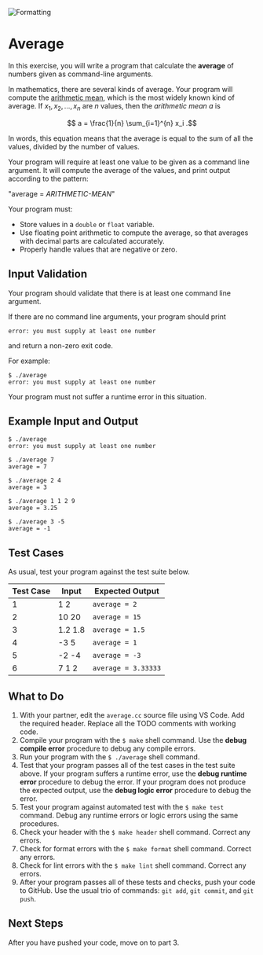 ![Formatting](../../../actions/workflows/part-1.yml/badge.svg)

# Average

In this exercise, you will write a program that calculate the **average** of numbers given as command-line arguments.

In mathematics, there are several kinds of average. Your program will compute the [arithmetic mean](https://en.wikipedia.org/wiki/Arithmetic_mean), which is the most widely known kind of average. If $x_1, x_2, \ldots, x_n$ are $n$ values, then the *arithmetic mean* $a$ is

$$ a = \frac{1}{n} \sum_{i=1}^{n} x_i .$$

In words, this equation means that the average is equal to the sum of all the values, divided by the number of values. 

Your program will require at least one value to be given as a command line argument. It will compute the average of the values, and print output according to the pattern:

"average = *ARITHMETIC-MEAN*"

Your program must:
- Store values in a `double` or `float` variable.
- Use floating point arithmetic to compute the average, so that averages with decimal parts are calculated accurately.
- Properly handle values that are negative or zero.

## Input Validation

Your program should validate that there is at least one command line argument.

If there are no command line arguments, your program should print
```
error: you must supply at least one number
```
and return a non-zero exit code.

For example:
```
$ ./average
error: you must supply at least one number
```

Your program must not suffer a runtime error in this situation.

## Example Input and Output

```
$ ./average
error: you must supply at least one number
```

```
$ ./average 7
average = 7
```

```
$ ./average 2 4
average = 3
```

```
$ ./average 1 1 2 9
average = 3.25
```

```
$ ./average 3 -5
average = -1
```

## Test Cases

As usual, test your program against the test suite below.

| Test Case | Input                              | Expected Output                          |
|-----------|------------------------------------|------------------------------------------|
| 1         | 1 2               | `average = 2` |
| 2         | 10 20             | `average = 15` |
| 3         | 1.2 1.8              | `average = 1.5` |
| 4         | -3 5                 | `average = 1` |
| 5         | -2 -4                | `average = -3` |
| 6         | 7 1 2                | `average = 3.33333` |

## What to Do

1. With your partner, edit the `average.cc` source file using VS Code. Add the required header. Replace all the TODO comments with working code.
1. Compile your program with the `$ make` shell command. Use the **debug compile error** procedure to debug any compile errors.
1. Run your program with the `$ ./average` shell command.
1. Test that your program passes all of the test cases in the test suite above. If your program suffers a runtime error, use the **debug runtime error** procedure to debug the error. If your program does not produce the expected output, use the **debug logic error** procedure to debug the error.
1. Test your program against automated test with the `$ make test` command. Debug any runtime errors or logic errors using the same procedures.
1. Check your header with the `$ make header` shell command. Correct any errors.
1. Check for format errors with the `$ make format` shell command. Correct any errors.
1. Check for lint errors with the `$ make lint` shell command. Correct any errors.
1. After your program passes all of these tests and checks, push your code to GitHub. Use the usual trio of commands: `git add`, `git commit`, and `git push`.

## Next Steps

After you have pushed your code, move on to part 3.
